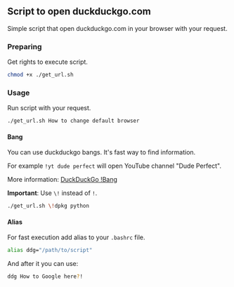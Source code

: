 ## Script to open duckduckgo.com
Simple script that open duckduckgo.com in your browser with your request.

### Preparing
Get rights to execute script.
```bash
chmod +x ./get_url.sh
```

### Usage
Run script with your request.
```bash
./get_url.sh How to change default browser
```

#### Bang
You can use duckduckgo bangs.
It's fast way to find information.

For example `!yt dude perfect` will open YouTube channel "Dude Perfect".

More information:
[DuckDuckGo !Bang](https://duckduckgo.com/bang)

**Important**:
Use `\!` instead of `!`.
```bash
./get_url.sh \!dpkg python
```

#### Alias
For fast execution add alias to your `.bashrc` file.
```bash
alias ddg="/path/to/script"
```
And after it you can use:
```bash
ddg How to Google here?!
```



